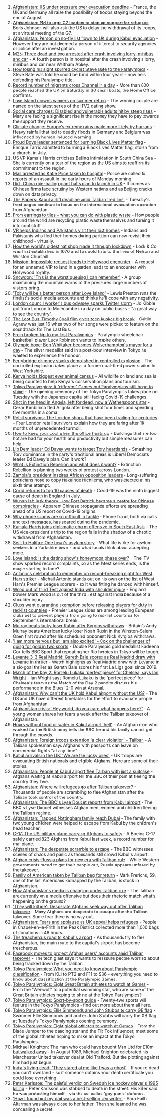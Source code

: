 1. [Afghanistan: US under pressure over evacuation deadline](https://www.bbc.co.uk/news/world-asia-58312644) - France, the UK and Germany all raise the possibility of troops staying beyond the end of August.
2. [Afghanistan: PM to urge G7 leaders to step up support for refugees](https://www.bbc.co.uk/news/uk-58312134) - Boris Johnson will also ask the US to delay the withdrawal of its troops, at a virtual meeting of the G7.
3. [Afghanistan: Person on no-fly list flown to UK during Kabul evacuation](https://www.bbc.co.uk/news/uk-58311964) - However they are not deemed a person of interest to security agencies or police after an investigation.
4. [M25: Three dead and two arrested after crash involving lorry, minibus and car](https://www.bbc.co.uk/news/uk-england-essex-58312144) - A fourth person is in hospital after the crash involving a lorry, minibus and car near Waltham Abbey.
5. [How losing his sight spurred cyclist Steve Bate to the Paralympics](https://www.bbc.co.uk/news/uk-58306376) - Steve Bate was told he could be blind within four years - now he's defending his Paralympic title.
6. [Record number of migrants cross Channel in a day](https://www.bbc.co.uk/news/uk-58312630) - More than 800 people reached the UK on Saturday in 30 small boats, the Home Office confirms.
7. [Love Island crowns winners on summer return](https://www.bbc.co.uk/news/entertainment-arts-58306258) - The winning couple are named on the latest series of the ITV2 dating show.
8. [Social care charges: Disabled and vulnerable adults hit by steep rises](https://www.bbc.co.uk/news/uk-58259678) - Many are facing a significant rise in the money they have to pay towards the support they receive.
9. [Climate change: Europe's extreme rains made more likely by humans](https://www.bbc.co.uk/news/science-environment-58309900) - Heavy rainfall that led to deadly floods in Germany and Belgium was influenced by human induced warming.
10. [Proud Boys leader sentenced for burning Black Lives Matter flag](https://www.bbc.co.uk/news/world-us-canada-58312254) - Enrique Tarrio admitted to burning a Black Lives Matter flag, stolen from a church, in July.
11. [US VP Kamala Harris criticises Beijing intimidation in South China Sea](https://www.bbc.co.uk/news/world-asia-58312947) - She is currently on a tour of the region as the US aims to reaffirm its commitment to the region.
12. [Man arrested as Katie Price taken to hospital](https://www.bbc.co.uk/news/uk-england-essex-58257403) - Police are called to reports of an assault in the early hours of Monday morning.
13. [Didi: China ride-hailing giant halts plan to launch in UK](https://www.bbc.co.uk/news/business-58312996) - It comes as Chinese firms face scrutiny by Western nations and as Beijing cracks down on data privacy.
14. [The Papers: Kabul airlift deadline amid Taliban 'red line'](https://www.bbc.co.uk/news/blogs-the-papers-58312185) - Tuesday's front pages continue to focus on the international evacuation operation from Afghanistan.
15. [From earrings to tiles – what you can do with plastic waste](https://www.bbc.co.uk/news/stories-58305686) - How people around the world are recycling plastic waste themselves and turning it into cool stuff.
16. [VR helps Indians and Pakistanis visit their lost homes](https://www.bbc.co.uk/news/world-asia-india-58265851) - Indians and Pakistanis who fled their homes during partition can now revisit their childhood - virtually.
17. [How the world's oldest hat shop made it through lockdown](https://www.bbc.co.uk/news/uk-england-london-58307552) - Lock & Co was first established in 1676 and has sold hats to the likes of Nelson and Winston Churchill.
18. [Mission: Impossible request leads to Hollywood encounter](https://www.bbc.co.uk/news/uk-england-birmingham-58305506) - A request for an unnamed VIP to land in a garden leads to an encounter with Hollywood royalty.
19. [Snowdon: 'This is the worst queuing I can remember'](https://www.bbc.co.uk/news/uk-wales-58284171) - A group maintaining the mountain warns of the pressures large numbers of visitors bring.
20. ['Toby will be a better person after Love Island'](https://www.bbc.co.uk/news/newsbeat-58306928) - Lewis Preston runs the finalist's social media accounts and thinks he'll cope with any negativity.
21. [London council worker's bus odyssey sparks Twitter storm](https://www.bbc.co.uk/news/uk-england-london-58297172) - Jo Kibble got from London to Morecambe in a day on public buses - "a great way to see the country".
22. [The Last Bus: Timothy Spall film gives teen busker big break](https://www.bbc.co.uk/news/uk-scotland-58297986) - Caitlin Agnew was just 16 when two of her songs were picked to feature on the soundtrack for The Last Bus.
23. [From broken hip to my first Paralympics](https://www.bbc.co.uk/news/uk-england-leicestershire-58273615) - Paralympic wheelchair basketball player Lucy Robinson wants to inspire others.
24. [Olympic boxer Ben Whittaker becomes Wolverhampton's mayor for a day](https://www.bbc.co.uk/news/uk-england-birmingham-58299944) - The silver medallist said in a post-bout interview in Tokyo he wanted to experience the honour.
25. [Ferrybridge chimney stacks demolished in controlled explosion](https://www.bbc.co.uk/news/uk-england-leeds-58297602) - The controlled explosion takes place at a former coal-fired power station in West Yorkshire.
26. [Kenya holds biggest ever animal census](https://www.bbc.co.uk/news/world-africa-58281212) - All wildlife on land and sea is being counted to help Kenya's conservation plans and tourism.
27. [Tokyo Paralympics: A 'different' Games but Paralympians still hope to shine](https://www.bbc.co.uk/sport/disability-sport/58306545) - The opening ceremony of the Tokyo Paralympics takes place on Tuesday with the Japanese capital still facing Covid-19 challenges.
28. [Shot in the head in Angola, left for dead, now a Wetherspoons star](https://www.bbc.co.uk/news/uk-58266180) - Cesar Kimbirima fled Angola after being shot four times and spending five months in a coma.
29. [Retail survivors: The London shops that have been trading for centuries](https://www.bbc.co.uk/news/uk-england-london-58202817) - Four London retail survivors explain how they are faring after 18 months of unprecedented turmoil.
30. [How to keep your cool when the office heats up](https://www.bbc.co.uk/news/business-58055140) - Buildings that are too hot are bad for your health and productivity but simple measures can help.
31. [Lib Dem leader Ed Davey wants to target Tory heartlands](https://www.bbc.co.uk/news/uk-politics-58306872) - Smashing Tory dominance in the party's traditional areas is Liberal Democrats leader Ed Davey's plan. Can it work?
32. [What is Extinction Rebellion and what does it want?](https://www.bbc.co.uk/news/uk-48607989) - Extinction Rebellion is planning two weeks of protest across London.
33. [Zambia's president inspires African opposition leaders](https://www.bbc.co.uk/news/world-africa-58270973) - Long-suffering politicians hope to copy Hakainde Hichilema, who was elected at his sixth time attempt.
34. [Covid returns to top 10 causes of death](https://www.bbc.co.uk/news/58305191) - Covid-19 was the ninth biggest cause of death in England in July.
35. [Wuhan lab leak theory: How Fort Detrick became a centre for Chinese conspiracies](https://www.bbc.co.uk/news/world-us-canada-58273322) - Apparent Chinese propaganda efforts are spreading ahead of a US report on Covid-19 origins.
36. [Why phone scams are so difficult to tackle](https://www.bbc.co.uk/news/business-58254354) - Phone fraud, both via calls and text messages, has soared during the pandemic.
37. [Kamala Harris joins diplomatic charm offensive in South East Asia](https://www.bbc.co.uk/news/world-asia-58277226) - The US vice-president's trip to the region falls in the shadow of a chaotic withdrawal from Afghanistan.
38. [Sent to Halifax: One town's asylum story](https://www.bbc.co.uk/news/uk-politics-58270841) - What life is like for asylum seekers in a Yorkshire town - and what locals think about accepting more.
39. [Love Island: Is the dating show's honeymoon phase over?](https://www.bbc.co.uk/news/entertainment-arts-58270729) - The ITV show sparked record complaints, so as the latest series ends, is the magic starting to fade?
40. [Antonio's celebration to remember on record-breaking night for West Ham striker](https://www.bbc.co.uk/sport/football/58312266) - Michail Antonio stands out on his own on the list of West Ham's Premier League scorers - so it was fitting he danced with himself.
41. [Wood out of third Test against India with shoulder injury](https://www.bbc.co.uk/sport/cricket/58303560) - England bowler Mark Wood is out of the third Test against India because of a shoulder injury.
42. [Clubs want quarantine exemption before releasing players for duty in red-list countries](https://www.bbc.co.uk/sport/football/58310362) - Premier League sides are among leading European clubs set to prevent players from going to red-list countries for September's international break.
43. [Murray beats lucky loser Rubin after Kyrgios withdraws](https://www.bbc.co.uk/sport/tennis/58302495) - Britain's Andy Murray beats American lucky loser Noah Rubin in the Winston-Salem Open first round after his scheduled opponent Nick Kyrgios withdraws.
44. ['I am more nervous but I am also excited' - Cox on the challenges of going for gold in two sports](https://www.bbc.co.uk/sport/disability-sport/58256947) - Double Paralympic gold medallist Kadeena Cox tells BBC Sport that repeating her Rio heroics in Tokyo will be tough.
45. [Levante 3-3 Real Madrid: Gareth Bale scores as Real Madrid draw with Levante in thriller](https://www.bbc.co.uk/sport/av/football/58304954) - Watch highlights as Real Madrid draw with Levante in a six-goal thriller as Gareth Bale scores his first La Liga goal since 2019.
46. [Match of the Day 2: Romelu Lukaku 'perfect piece' for Chelsea, says Ian Wright](https://www.bbc.co.uk/sport/av/football/58301213) - Ian Wright says Romelu Lukaku is the 'perfect piece' for Chelsea's team as the Match of the Day 2 pundits discuss his performance in the Blues' 2-0 win at Arsenal.
47. [Afghanistan: Why can't the UK hold Kabul airport without the US?](https://www.bbc.co.uk/news/world-58305185) - The US and UK have different timetables for the effort to evacuate people from Afghanistan
48. [Afghanistan crisis: 'Hey world, do you care what happens here?'](https://www.bbc.co.uk/news/world-asia-58297623) - A young woman shares her fears a week after the Taliban takeover of Afghanistan.
49. [Hours without food or water in Kabul airport 'hell'](https://www.bbc.co.uk/news/uk-58305040) - An Afghan man who worked for the British army tells the BBC he and his family cannot get through the crowds.
50. [Afghanistan: Foreign troops extension 'a clear violation' - Taliban](https://www.bbc.co.uk/news/world-asia-58307188) - A Taliban spokesman says Afghans with passports can leave on commercial flights "at any time".
51. [Kabul arrivals in the UK: 'We are the lucky ones'](https://www.bbc.co.uk/news/uk-58305464) - UK troops are evacuating British nationals and eligible Afghans. Here are some of their stories.
52. [Afghanistan: People at Kabul airport flee Taliban with just a suitcase](https://www.bbc.co.uk/news/world-asia-58300386) - Afghans waiting at Kabul airport tell the BBC of their pain at fleeing the country they love.
53. [Afghanistan: Where will refugees go after Taliban takeover?](https://www.bbc.co.uk/news/world-asia-58283177) - Thousands of people are scrambling to flee Afghanistan after the Taliban took control of the country.
54. [Afghanistan: The BBC's Lyse Doucet reports from Kabul airport](https://www.bbc.co.uk/news/world-asia-58300416) - The BBC's Lyse Doucet witnesses Afghan men, women and children fleeing the Taliban regime.
55. [Afghanistan: Trapped Nottingham family reach Dubai](https://www.bbc.co.uk/news/uk-england-nottinghamshire-58293789) - The family with two young children were helped to escape from Kabul by the children's head teacher.
56. [C-17: The US military plane carrying Afghans to safety](https://www.bbc.co.uk/news/world-asia-58297899) - A Boeing C-17 safely carried 823 Afghans from Kabul last week, a record number for that plane.
57. [Afghanistan: The desperate scramble to escape](https://www.bbc.co.uk/news/world-asia-58286000) - The BBC witnesses scenes of chaos and panic as thousands still crowd Kabul's airport.
58. [Afghan crisis: Russia plans for new era with Taliban rule](https://www.bbc.co.uk/news/world-europe-58265934) - While Western governments raced to get their people out, Russia appears unfazed by the takeover.
59. [Family of American taken by Taliban beg for return](https://www.bbc.co.uk/news/world-us-canada-58276062) - Mark Frerichs, 59, one of the last Americans kidnapped by the Taliban, is stuck in Afghanistan.
60. [How Afghanistan's media is changing under Taliban rule](https://www.bbc.co.uk/news/world-asia-58273011) - The Taliban are currently on a media offensive but does their rhetoric match what’s happening on the ground?
61. ['They will kill me': Desperate Afghans seek way out after Taliban takeover](https://www.bbc.co.uk/news/world-asia-58286372) - Many Afghans are desperate to escape after the Taliban takeover. Some fear there is no way out.
62. [Afghanistan: Tears and applause as UK appeal helps refugees](https://www.bbc.co.uk/news/uk-58281203) - People in Chapel-en-le-Frith in the Peak District collected more than 1,000 bags of donations in 48 hours.
63. [The treacherous road to Kabul's airport](https://www.bbc.co.uk/news/world-asia-58271517) - As thousands try to flee Afghanistan, the main route to the capital's airport has become treacherous.
64. [Facebook moves to protect Afghan users' accounts amid Taliban takeover](https://www.bbc.co.uk/news/technology-58277175) - The tech giant says it wants to reassure people worried about being tracked down by the Taliban.
65. [Tokyo Paralympics: What you need to know about Paralympic classification](https://www.bbc.co.uk/sport/disability-sport/57396986) - From KL1 to PT2 and F11 to SB6 - everything you need to know about classification at the Paralympic Games.
66. [Tokyo Paralympics: Eight Great Britain athletes to watch at Games](https://www.bbc.co.uk/sport/disability-sport/58126396) - From the 'Weirwolf' to a potential swimming star, who are some of the Great Britain athletes hoping to shine at the Tokyo Paralympics?
67. [Tokyo Paralympics: Sport-by-sport guide](https://www.bbc.co.uk/sport/disability-sport/58228171) - Twenty-two sports will feature in the Tokyo Paralympics - find out more about them all here.
68. [Tokyo Paralympics: Ellie Simmonds and John Stubbs to carry GB flag](https://www.bbc.co.uk/sport/disability-sport/58303759) - Swimmer Ellie Simmonds and archer John Stubbs will carry the GB flag at Tuesday's Tokyo Paralympics opening ceremony.
69. [Tokyo Paralympics: Eight global athletes to watch at Games](https://www.bbc.co.uk/sport/disability-sport/58203418) - From the Blade Jumper to the dancing star and the Tik Tok influencer, meet some of the global athletes hoping to make an impact at the Tokyo Paralympics.
70. [Michael Knighton: The man who could have bought Man Utd for £10m but walked away](https://www.bbc.co.uk/sport/football/58233755) - In August 1989, Michael Knighton celebrated his Manchester United takeover deal at Old Trafford. But the plotting against him had just begun.
71. [India's living dead: 'They stared at me like I was a ghost'](https://www.bbc.co.uk/news/stories-58259497) - If you're dead you can't own land - so if someone obtains your death certificate you could lose everything.
72. [Peter Karlsson: The painful verdict on Swedish ice hockey player's 1995 killing](https://www.bbc.co.uk/sport/ice-hockey/58101549) - Peter Karlsson was stabbed to death in the street. His killer said he was protecting himself - via the so-called 'gay panic' defence.
73. ['How I found out my dad was a best-selling sex writer'](https://www.bbc.co.uk/news/stories-58171940) - Sara Faith Alterman was always close to her father. Then she learned he was concealing a secret.
